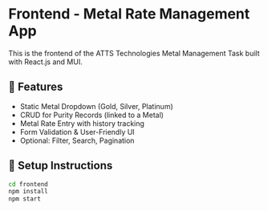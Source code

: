 # Frontend - Metal Rate Management App

This is the frontend of the ATTS Technologies Metal Management Task built with React.js and MUI.

## 🧩 Features

- Static Metal Dropdown (Gold, Silver, Platinum)
- CRUD for Purity Records (linked to a Metal)
- Metal Rate Entry with history tracking
- Form Validation & User-Friendly UI
- Optional: Filter, Search, Pagination

## 🚀 Setup Instructions

```bash
cd frontend
npm install
npm start
